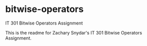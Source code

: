 # bitwise-operators
IT 301 Bitwise Operators Assignment

This is the readme for Zachary Snydar's IT 301 Bitwise Operators Assignment.
